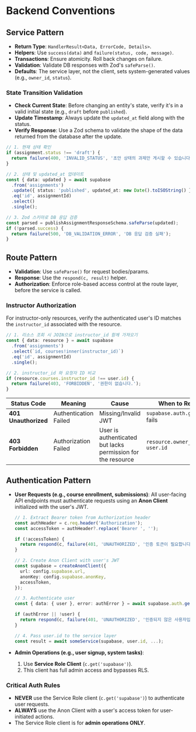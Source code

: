 # Backend Conventions

## Service Pattern
- **Return Type**: `HandlerResult<Data, ErrorCode, Details>`.
- **Helpers**: Use `success(data)` and `failure(status, code, message)`.
- **Transactions**: Ensure atomicity. Roll back changes on failure.
- **Validation**: Validate DB responses with Zod's `safeParse()`.
- **Defaults**: The service layer, not the client, sets system-generated values (e.g., `owner_id`, `status`).

### State Transition Validation
- **Check Current State**: Before changing an entity's state, verify it's in a valid initial state (e.g., `draft` before `published`).
- **Update Timestamp**: Always update the `updated_at` field along with the status.
- **Verify Response**: Use a Zod schema to validate the shape of the data returned from the database after the update.

```typescript
// 1. 현재 상태 확인
if (assignment.status !== 'draft') {
  return failure(400, 'INVALID_STATUS', '초안 상태의 과제만 게시할 수 있습니다.');
}

// 2. 상태 및 updated_at 업데이트
const { data: updated } = await supabase
  .from('assignments')
  .update({ status: 'published', updated_at: new Date().toISOString() })
  .eq('id', assignmentId)
  .select()
  .single();

// 3. Zod 스키마로 DB 응답 검증
const parsed = publishAssignmentResponseSchema.safeParse(updated);
if (!parsed.success) {
  return failure(500, 'DB_VALIDATION_ERROR', 'DB 응답 검증 실패');
}
```

## Route Pattern
- **Validation**: Use `safeParse()` for request bodies/params.
- **Response**: Use the `respond(c, result)` helper.
- **Authorization**: Enforce role-based access control at the route layer, before the service is called.

### Instructor Authorization
For instructor-only resources, verify the authenticated user's ID matches the `instructor_id` associated with the resource.

```typescript
// 1. 리소스 조회 시 JOIN으로 instructor_id 함께 가져오기
const { data: resource } = await supabase
  .from('assignments')
  .select(`id, courses!inner(instructor_id)`)
  .eq('id', assignmentId)
  .single();

// 2. instructor_id 와 요청자 ID 비교
if (resource.courses.instructor_id !== user.id) {
  return failure(403, 'FORBIDDEN', '권한이 없습니다.');
}
```

| Status Code | Meaning | Cause | When to Return |
|---|---|---|---|
| **401 Unauthorized** | Authentication Failed | Missing/Invalid JWT | `supabase.auth.getUser()` fails |
| **403 Forbidden** | Authorization Failed | User is authenticated but lacks permission for the resource | `resource.owner_id !== user.id` |


## Authentication Pattern

- **User Requests (e.g., course enrollment, submissions)**:
  All user-facing API endpoints must authenticate requests using an **Anon Client** initialized with the user's JWT.

  ```typescript
  // 1. Extract Bearer token from Authorization header
  const authHeader = c.req.header('Authorization');
  const accessToken = authHeader?.replace('Bearer ', '');

  if (!accessToken) {
    return respond(c, failure(401, 'UNAUTHORIZED', '인증 토큰이 필요합니다.'));
  }

  // 2. Create Anon Client with user's JWT
  const supabase = createAnonClient({
    url: config.supabase.url,
    anonKey: config.supabase.anonKey,
    accessToken,
  });

  // 3. Authenticate user
  const { data: { user }, error: authError } = await supabase.auth.getUser();

  if (authError || !user) {
    return respond(c, failure(401, 'UNAUTHORIZED', '인증되지 않은 사용자입니다.'));
  }

  // 4. Pass user.id to the service layer
  const result = await someService(supabase, user.id, ...);
  ```

- **Admin Operations (e.g., user signup, system tasks)**:
  1.  Use **Service Role Client** (`c.get('supabase')`).
  2.  This client has full admin access and bypasses RLS.

### Critical Auth Rules
- **NEVER** use the Service Role client (`c.get('supabase')`) to authenticate user requests.
- **ALWAYS** use the Anon Client with a user's access token for user-initiated actions.
- The Service Role client is for **admin operations ONLY**.